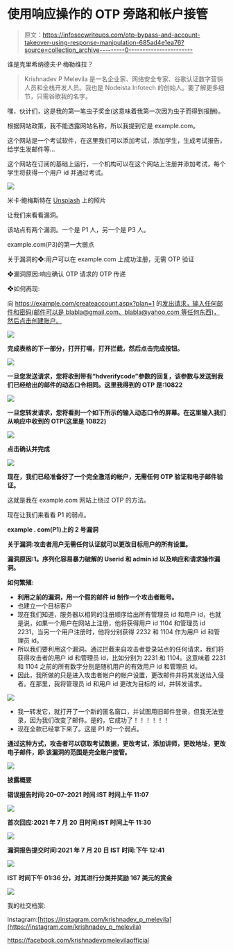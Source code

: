 # 使用响应操作的 OTP 旁路和帐户接管

> 原文：<https://infosecwriteups.com/otp-bypass-and-account-takeover-using-response-manipulation-685ad4e1ea76?source=collection_archive---------0----------------------->

谁是克里希纳德夫·P·梅勒维拉？

> Krishnadev P Melevila 是一名企业家、网络安全专家、谷歌认证数字营销人员和全栈开发人员。我也是 Nodeista Infotech 的创始人。要了解更多细节，只需谷歌我的名字。

嘿，伙计们，这是我的第一笔虫子奖金(这意味着我第一次因为虫子而得到报酬)。

根据网站政策，我不能透露网站名称，所以我提到它是 example.com。

这个网站是一个考试软件，在这里我们可以添加考试，添加学生，生成考试报告，给学生发邮件等…

这个网站在订阅的基础上运行，一个机构可以在这个网站上注册并添加考试，每个学生将获得一个用户 id 并通过考试。

![](img/d49a40c16c959cb0809b6f5c60a6234d.png)

米卡·鲍梅斯特在 [Unsplash](https://unsplash.com/s/photos/hacking?utm_source=unsplash&utm_medium=referral&utm_content=creditCopyText) 上的照片

让我们来看看漏洞。

该站点有两个漏洞。一个是 P1 人，另一个是 P3 人。

example.com(P3)的第一大弱点

关于漏洞的❖:用户可以在 example.com 上成功注册，无需 OTP 验证

❖漏洞原因:响应确认 OTP 请求的 OTP 传递

❖如何再现:

向 https://example.com/createaccount.aspx?plan=1 的[发出请求，输入任何邮件和密码(邮件可以是 blabla@gmail.com、blabla@yahoo.com 等任何东西)，然后点击创建账户。](https://admin.speedexam.net/createaccount.aspx?plan=1)

![](img/b18ad25ed839e69c1e7aa073053cac0d.png)

**完成表格的下一部分，打开打嗝，打开拦截，然后点击完成按钮。**

![](img/825c2e85a82a3eebba8f76f8436ae3ee.png)

**一旦您发送请求，您将收到带有“hdverifycode”参数的回复，该参数与发送到我们已经给出的邮件的动态口令相同。这里我得到的 OTP 是:10822**

![](img/b54622864a16ff71e8102bd604976313.png)

**一旦您转发请求，您将看到一个如下所示的输入动态口令的屏幕。在这里输入我们从响应中收到的 OTP(这里是 10822)**

![](img/690452454ac687c1af8888948d732e55.png)

**点击确认并完成**

![](img/ad5db202512c945cfb63cde03078af59.png)

**现在，我们已经准备好了一个完全激活的帐户，无需任何 OTP 验证和电子邮件验证。**

这就是我在 example.com 网站上绕过 OTP 的方法。

现在让我们来看看 P1 的弱点。

**example . com(P1)上的 2 号漏洞**

**关于漏洞:攻击者用户无需任何认证就可以更改目标用户的所有设置。**

**漏洞原因:1。序列化容易暴力破解的 Userid 和 admin id 以及响应和请求操作漏洞。**

**如何繁殖:**

*   **利用之前的漏洞，用一个假的邮件 id 制作一个攻击者账号。**
*   也建立一个目标客户
*   现在我们知道，服务器以相同的注册顺序给出所有管理员 id 和用户 id，也就是说，如果一个用户在网站上注册，他将获得用户 id 1104 和管理员 id 2231，当另一个用户注册时，他将分别获得 2232 和 1104 作为用户 id 和管理员 id。
*   所以我们要利用这个漏洞。通过拦截来自攻击者登录站点的任何请求，我们将获得攻击者的用户 id 和管理员 id，比如分别为 2231 和 1104。这意味着 2231 和 1104 之前的所有数字分别是随机用户的有效用户 id 和管理员 id。
*   因此，我所做的只是进入攻击者帐户的帐户设置，更改邮件并将其发送给入侵者。在那里，我将管理员 id 和用户 id 更改为目标的 id，并转发请求。

![](img/d60486b20869371ad36a5afa4b0319a3.png)

*   我一转发它，就打开了一个新的匿名窗口，并试图用旧邮件登录，但我无法登录，因为我们改变了邮件。是的，它成功了！！！！！！
*   现在全款已经拿下来了。这是 P1 的一个弱点。

**通过这种方式，攻击者可以窃取考试数据，更改考试，添加讲师，更改地址，更改电子邮件，即:该漏洞的范围是完全账户接管。**

![](img/f9ba92418306c79b1d7fb5460ffa9832.png)

**披露概要**

**错误报告时间:20–07–2021 时间:IST 时间上午 11:07**

![](img/435bb76b361e91858ec4c9e2177a0066.png)

**首次回应:2021 年 7 月 20 日时间:IST 时间上午 11:30**

![](img/0a5a8ed43e5d7e1100cdd0817e653432.png)

**漏洞报告提交时间:2021 年 7 月 20 日 IST 时间:下午 12:41**

![](img/e8d0df21533e112add5df3b61687637c.png)

**IST 时间下午 01:36 分，对其进行分类并奖励 167 美元的赏金**

![](img/8aa84796c1d2bcd8a61d16259eeba129.png)

我的社交档案:

Instagram:[https://instagram.com/krishnadev_p_melevila](https://instagram.com/krishnadev_p_melevila)

https://facebook.com/krishnadevpmelevilaofficial
